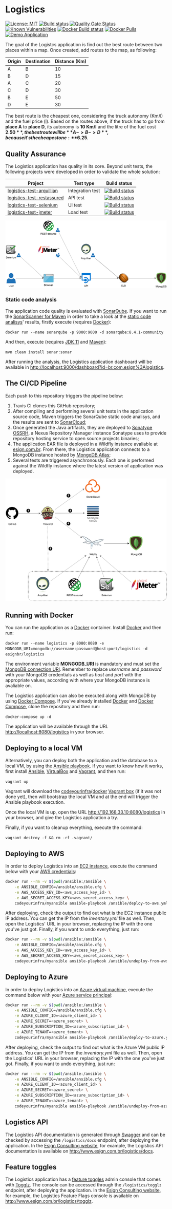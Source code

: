# Logistics

[![License: MIT](https://img.shields.io/badge/License-MIT-yellow.svg)](https://opensource.org/licenses/MIT) [![Build status](https://travis-ci.org/esign-consulting/logistics.svg?branch=master)](https://travis-ci.org/esign-consulting/logistics) [![Quality Gate Status](https://sonarcloud.io/api/project_badges/measure?project=br.com.esign%3Alogistics&metric=alert_status)](https://sonarcloud.io/summary/new_code?id=br.com.esign%3Alogistics) [![Known Vulnerabilities](https://snyk.io/test/github/esign-consulting/logistics/badge.svg)](https://snyk.io/test/github/esign-consulting/logistics) [![Docker Build status](https://img.shields.io/docker/cloud/build/esignbr/logistics.svg)](https://hub.docker.com/r/esignbr/logistics/builds) [![Docker Pulls](https://img.shields.io/docker/pulls/esignbr/logistics.svg)](https://hub.docker.com/r/esignbr/logistics) [![Demo Application](https://img.shields.io/website-up-down-green-red/http/www.esign.com.br/logistics.svg?label=demo)](http://www.esign.com.br/logistics)

The goal of the Logistcs application is find out the best route between two places within a map. Once created, add routes to the map, as following:

Origin | Destination | Distance (Km)
------ | ----------- | -------------
A | B | 10
B | D | 15
A | C | 20
C | D | 30
B | E | 50
D | E | 30

The best route is the cheapest one, considering the truck autonomy (Km/l) and the fuel price (l). Based on the routes above, if the truck has to go from **place A** to **place D**, its autonomy is **10 Km/l** and the litre of the fuel cost **$2.50**, the best route will be **A -> B -> D**, because it's the cheapest one: **$6.25**.

## Quality Assurance

The Logistics application has quality in its core. Beyond unit tests, the following projects were developed in order to validate the whole solution:

Project | Test type | Build status
------- | --------- | ------------
[logistics-test-arquillian](https://github.com/esign-consulting/logistics-test-arquillian) | Integration test | [![Build status](https://github.com/esign-consulting/logistics-test-arquillian/workflows/Java%20CI/badge.svg)](https://github.com/esign-consulting/logistics-test-arquillian/actions?query=workflow%3A%22Java+CI%22)
[logistics-test-restassured](https://github.com/esign-consulting/logistics-test-restassured) | API test | [![Build status](https://github.com/esign-consulting/logistics-test-restassured/workflows/Java%20CI/badge.svg)](https://github.com/esign-consulting/logistics-test-restassured/actions?query=workflow%3A%22Java+CI%22)
[logistics-test-selenium](https://github.com/esign-consulting/logistics-test-selenium) | UI test | [![Build status](https://travis-ci.org/esign-consulting/logistics-test-selenium.svg?branch=master)](https://travis-ci.org/esign-consulting/logistics-test-selenium)
[logistics-test-jmeter](https://github.com/esign-consulting/logistics-test-jmeter) | Load test | [![Build status](https://travis-ci.org/esign-consulting/logistics-test-jmeter.svg?branch=master)](https://travis-ci.org/esign-consulting/logistics-test-jmeter)

![Logistics' tests](https://raw.githubusercontent.com/esign-consulting/logistics/master/logistics-tests.png)

### Static code analysis

The application code quality is evaluated with [SonarQube](https://www.sonarqube.org). If you want to run the [SonarScanner for Maven](https://docs.sonarqube.org/latest/analysis/scan/sonarscanner-for-maven) in order to take a look at the [static code analisys](https://en.wikipedia.org/wiki/Static_program_analysis)' results, firstly execute (requires [Docker](https://www.docker.com)):

`docker run --name sonarqube -p 9000:9000 -d sonarqube:8.4.1-community`

And then, execute (requires [JDK 11](https://openjdk.java.net/projects/jdk/11) and [Maven](https://maven.apache.org)):

`mvn clean install sonar:sonar`

After running the analysis, the Logistics application dashboard will be available in <http://localhost:9000/dashboard?id=br.com.esign%3Alogistics>.

## The CI/CD Pipeline

Each push to this repository triggers the pipeline below:

1. Travis CI clones this GitHub repository;
2. After compiling and performing several unit tests in the application source code, Maven triggers the SonarQube static code analisys, and the results are sent to [SonarCloud](https://sonarcloud.io);
3. Once generated the Java artifacts, they are deployed to [Sonatype OSSRH](https://oss.sonatype.org), a Nexus Repository Manager instance Sonatype uses to provide repository hosting service to open source projects binaries;
4. The application EAR file is deployed in a Wildfly instance avaliable at [esign.com.br](http://www.esign.com.br). From there, the Logistics application connects to a MongoDB instance hosted by [MongoDB Atlas](https://www.mongodb.com/cloud/atlas);
5. Several tests are triggered asynchronously. Each one is performed against the Wildfly instance where the latest version of application was deployed.

![Logistics' pipeline](https://raw.githubusercontent.com/esign-consulting/logistics/master/logistics-pipeline.png)

## Running with Docker

You can run the application as a [Docker](https://www.docker.com) container. Install [Docker](https://docs.docker.com/install) and then run:

`docker run --name logistics -p 8080:8080 -e MONGODB_URI=mongodb://username:password@host:port/logistics -d esignbr/logistics`

The environment variable **MONGODB_URI** is mandatory and must set the [MongoDB connection URI](https://docs.mongodb.com/manual/reference/connection-string). Remember to replace *username* and *password* with your MongoDB credentials as well as *host* and *port* with the appropriate values, according with where your MongoDB instance is avaliable on.

The Logistics application can also be executed along with MongoDB by using [Docker Compose](https://docs.docker.com/compose). If you've already installed [Docker](https://docs.docker.com/install) and [Docker Compose](https://docs.docker.com/compose/install), clone the repository and then run:

`docker-compose up -d`

The application will be available through the URL <http://localhost:8080/logistics> in your browser.

## Deploying to a local VM

Alternatively, you can deploy both the application and the database to a local VM, by using the [Ansible playbook](playbook.yml). If you want to know how it works, first install [Ansible](https://www.ansible.com), [VirtualBox](https://www.virtualbox.org) and [Vagrant](https://www.vagrantup.com), and then run:

`vagrant up`

Vagrant will download the [codeyourinfra](https://app.vagrantup.com/codeyourinfra)/[docker](https://app.vagrantup.com/codeyourinfra/boxes/docker) [Vagrant box](https://www.vagrantup.com/docs/boxes.html) (if it was not done yet), then will bootstrap the local VM and at the end will trigger the Ansible playbook execution.

Once the local VM is up, open the URL <http://192.168.33.10:8080/logistics> in your browser, and give the Logistics application a try.

Finally, if you want to cleanup everything, execute the command:

`vagrant destroy -f && rm -rf .vagrant/`

## Deploying to AWS

In order to deploy Logistics into an [EC2 instance](https://aws.amazon.com/ec2), execute the command below with your [AWS credentials](https://docs.aws.amazon.com/general/latest/gr/aws-sec-cred-types.html#access-keys-and-secret-access-keys):

```bash
docker run --rm -v $(pwd)/ansible:/ansible \
    -e ANSIBLE_CONFIG=/ansible/ansible.cfg \
    -e AWS_ACCESS_KEY_ID=<aws_access_key_id> \
    -e AWS_SECRET_ACCESS_KEY=<aws_secret_access_key> \
    codeyourinfra/myansible ansible-playbook /ansible/deploy-to-aws.yml
```

After deploying, check the output to find out what is the EC2 instance public IP address. You can get the IP from the *inventory.yml* file as well. Then, open the Logistics' URL in your browser, replacing the IP with the one you've just got. Finally, if you want to undo everything, just run:

```bash
docker run --rm -v $(pwd)/ansible:/ansible \
    -e ANSIBLE_CONFIG=/ansible/ansible.cfg \
    -e AWS_ACCESS_KEY_ID=<aws_access_key_id> \
    -e AWS_SECRET_ACCESS_KEY=<aws_secret_access_key> \
    codeyourinfra/myansible ansible-playbook /ansible/undeploy-from-aws.yml
```

## Deploying to Azure

In order to deploy Logistics into an [Azure virtual machine](https://azure.microsoft.com/en-us/services/virtual-machines), execute the command below with your [Azure service principal](https://docs.microsoft.com/en-us/cli/azure/create-an-azure-service-principal-azure-cli):

```bash
docker run --rm -v $(pwd)/ansible:/ansible \
    -e ANSIBLE_CONFIG=/ansible/ansible.cfg \
    -e AZURE_CLIENT_ID=<azure_client_id> \
    -e AZURE_SECRET=<azure_secret> \
    -e AZURE_SUBSCRIPTION_ID=<azure_subscription_id> \
    -e AZURE_TENANT=<azure_tenant> \
    codeyourinfra/myansible ansible-playbook /ansible/deploy-to-azure.yml
```

After deploying, check the output to find out what is the Azure VM public IP address. You can get the IP from the *inventory.yml* file as well. Then, open the Logistics' URL in your browser, replacing the IP with the one you've just got. Finally, if you want to undo everything, just run:

```bash
docker run --rm -v $(pwd)/ansible:/ansible \
    -e ANSIBLE_CONFIG=/ansible/ansible.cfg \
    -e AZURE_CLIENT_ID=<azure_client_id> \
    -e AZURE_SECRET=<azure_secret> \
    -e AZURE_SUBSCRIPTION_ID=<azure_subscription_id> \
    -e AZURE_TENANT=<azure_tenant> \
    codeyourinfra/myansible ansible-playbook /ansible/undeploy-from-azure.yml
```

## Logistics API

The Logistics API documentation is generated through [Swagger](https://swagger.io) and can be checked by accessing the `/logistics/docs` endpoint, after deploying the application. In the [Esign Consulting website](http://www.esign.com.br), for example, the Logistics API documentation is available on <http://www.esign.com.br/logistics/docs>.

## Feature toggles

The Logistics application has a [feature toggles](https://www.martinfowler.com/articles/feature-toggles.html) admin console that comes with [Togglz](https://www.togglz.org). The console can be accessed through the `/logistics/togglz` endpoint, after deploying the application. In the [Esign Consulting website](http://www.esign.com.br), for example, the Logistics Feature Flags console is available on <http://www.esign.com.br/logistics/togglz>.
